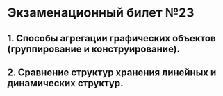 # Экзаменационный билет №23


## 1. Способы агрегации графических объектов (группирование и конструирование).
## 2. Сравнение структур хранения линейных и динамических структур.
